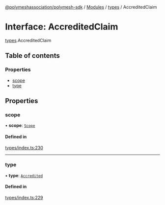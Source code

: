 [@polymeshassociation/polymesh-sdk](../README.md) / [Modules](../modules.md) / [types](../modules/types.md) / AccreditedClaim

# Interface: AccreditedClaim

[types](../modules/types.md).AccreditedClaim

## Table of contents

### Properties

- [scope](types.AccreditedClaim.md#scope)
- [type](types.AccreditedClaim.md#type)

## Properties

### scope

• **scope**: [`Scope`](types.Scope.md)

#### Defined in

[types/index.ts:230](https://github.com/PolymathNetwork/polymesh-sdk/blob/31dfa0dc/src/types/index.ts#L230)

___

### type

• **type**: [`Accredited`](../enums/types.ClaimType.md#accredited)

#### Defined in

[types/index.ts:229](https://github.com/PolymathNetwork/polymesh-sdk/blob/31dfa0dc/src/types/index.ts#L229)
